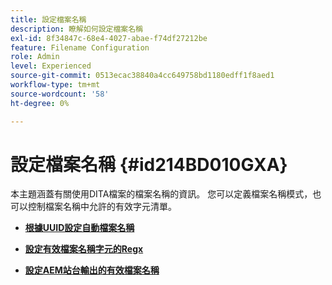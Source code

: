 ```yaml
---
title: 設定檔案名稱
description: 瞭解如何設定檔案名稱
exl-id: 8f34847c-68e4-4027-abae-f74df27212be
feature: Filename Configuration
role: Admin
level: Experienced
source-git-commit: 0513ecac38840a4cc649758bd1180edff1f8aed1
workflow-type: tm+mt
source-wordcount: '58'
ht-degree: 0%

---
```


# 設定檔案名稱 {#id214BD010GXA}

本主題涵蓋有關使用DITA檔案的檔案名稱的資訊。 您可以定義檔案名稱模式，也可以控制檔案名稱中允許的有效字元清單。

- **[根據UUID設定自動檔案名稱](conf-auto-uuid-filenames.md)**

- **[設定有效檔案名稱字元的Regx](conf-file-names-valid-regx.md)**

- **[設定AEM站台輸出的有效檔案名稱](conf-file-names-valid-regx-aem-site-output.md)**
